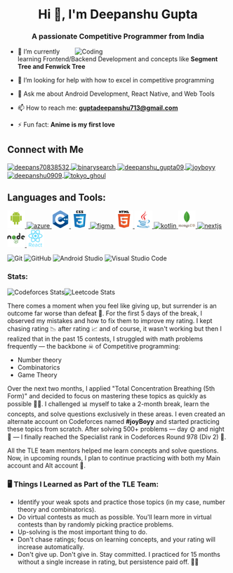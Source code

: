 <h1 align="center">Hi 👋, I'm Deepanshu Gupta</h1>
<h3 align="center">A passionate Competitive Programmer from India</h3>

<img align="right" alt="Coding" width="350" src="https://www.chawtechsolutions.com/wp-content/uploads/2019/03/12fed96-developer.gif">

- 🌱 I’m currently learning Frontend/Backend Development and concepts like **Segment Tree and Fenwick Tree**

- 🤝 I’m looking for help with how to excel in competitive programming

- 💬 Ask me about Android Development, React Native, and Web Tools

- 📫 How to reach me: **guptadeepanshu713@gmail.com**

- ⚡ Fun fact: **Anime is my first love**



### <h2>Connect with Me </h2>
<p align="left">
    <a href="https://twitter.com/deepans70838532" target="blank">
        <img align="center" src="https://raw.githubusercontent.com/rahuldkjain/github-profile-readme-generator/master/src/images/icons/Social/twitter.svg" alt="deepans70838532" height="30" width="40" />
    </a>
    <a href="https://linkedin.com/in/binarysearch" target="blank">
        <img align="center" src="https://raw.githubusercontent.com/rahuldkjain/github-profile-readme-generator/master/src/images/icons/Social/linked-in-alt.svg" alt="binarysearch" height="30" width="40" />
    </a>
    <a href="https://instagram.com/deepanshu_gupta09" target="blank">
        <img align="center" src="https://raw.githubusercontent.com/rahuldkjain/github-profile-readme-generator/master/src/images/icons/Social/instagram.svg" alt="deepanshu_gupta09" height="30" width="40" />
    </a>
    <a href="https://codeforces.com/profile/joyboyy" target="blank">
        <img align="center" src="https://raw.githubusercontent.com/rahuldkjain/github-profile-readme-generator/master/src/images/icons/Social/codeforces.svg" alt="joyboyy" height="30" width="40" />
    </a>
    <a href="https://www.leetcode.com/deepanshu0909" target="blank">
        <img align="center" src="https://raw.githubusercontent.com/rahuldkjain/github-profile-readme-generator/master/src/images/icons/Social/leet-code.svg" alt="deepanshu0909" height="30" width="40" />
    </a>
    <a href="https://auth.geeksforgeeks.org/user/tokyo_ghoul" target="blank">
        <img align="center" src="https://raw.githubusercontent.com/rahuldkjain/github-profile-readme-generator/master/src/images/icons/Social/geeks-for-geeks.svg" alt="tokyo_ghoul" height="30" width="40" />
    </a>
</p>

### <h2 align="left">Languages and Tools:</h2>
<p align="left">
    <a href="https://developer.android.com" target="_blank" rel="noreferrer">
        <img src="https://raw.githubusercontent.com/devicons/devicon/master/icons/android/android-original-wordmark.svg" alt="android" width="40" height="40"/>
    </a>
    <a href="https://azure.microsoft.com/en-in/" target="_blank" rel="noreferrer">
        <img src="https://www.vectorlogo.zone/logos/microsoft_azure/microsoft_azure-icon.svg" alt="azure" width="40" height="40"/>
    </a>
    <a href="https://www.w3schools.com/cpp/" target="_blank" rel="noreferrer">
        <img src="https://raw.githubusercontent.com/devicons/devicon/master/icons/cplusplus/cplusplus-original.svg" alt="cplusplus" width="40" height="40"/>
    </a>
    <a href="https://www.w3schools.com/css/" target="_blank" rel="noreferrer">
        <img src="https://raw.githubusercontent.com/devicons/devicon/master/icons/css3/css3-original-wordmark.svg" alt="css3" width="40" height="40"/>
    </a>
    <a href="https://www.figma.com/" target="_blank" rel="noreferrer">
        <img src="https://www.vectorlogo.zone/logos/figma/figma-icon.svg" alt="figma" width="40" height="40"/>
    </a>
    <a href="https://www.w3.org/html/" target="_blank" rel="noreferrer">
        <img src="https://raw.githubusercontent.com/devicons/devicon/master/icons/html5/html5-original-wordmark.svg" alt="html5" width="40" height="40"/>
    </a>
    <a href="https://www.java.com" target="_blank" rel="noreferrer">
        <img src="https://raw.githubusercontent.com/devicons/devicon/master/icons/java/java-original.svg" alt="java" width="40" height="40"/>
    </a>
    <a href="https://kotlinlang.org" target="_blank" rel="noreferrer">
        <img src="https://www.vectorlogo.zone/logos/kotlinlang/kotlinlang-icon.svg" alt="kotlin" width="40" height="40"/>
    </a>
    <a href="https://www.mongodb.com/" target="_blank" rel="noreferrer">
        <img src="https://raw.githubusercontent.com/devicons/devicon/master/icons/mongodb/mongodb-original-wordmark.svg" alt="mongodb" width="40" height="40"/>
    </a>
    <a href="https://nextjs.org/" target="_blank" rel="noreferrer">
        <img src="https://cdn.worldvectorlogo.com/logos/nextjs-2.svg" alt="nextjs" width="40" height="40"/>
    </a>
    <a href="https://nodejs.org" target="_blank" rel="noreferrer">
        <img src="https://raw.githubusercontent.com/devicons/devicon/master/icons/nodejs/nodejs-original-wordmark.svg" alt="nodejs" width="40" height="40"/>
    </a>
    <a href="https://reactjs.org/" target="_blank" rel="noreferrer">
        <img src="https://raw.githubusercontent.com/devicons/devicon/master/icons/react/react-original-wordmark.svg" alt="react" width="40" height="40"/>
    </a>
</p>

![Git](https://img.shields.io/badge/Git-999999?style=for-the-badge&logo=Git&logoColor=red)
![GitHub](https://img.shields.io/badge/GitHub-181717?style=for-the-badge&logo=github)
![Android Studio](https://img.shields.io/badge/Android_Studio-3DDC84?style=for-the-badge&logo=Android-Studio&logoColor=ffffff)
![Visual Studio Code](https://img.shields.io/badge/Visual_Studio_Code-007ACC?style=for-the-badge&logo=Visual-Studio-Code&logoColor=white)




### <h3>Stats:</h3>
<p>
    <img align = "left" src="https://codeforces-readme-stats.vercel.app/api/card?username=joyBoyy" alt="Codeforces Stats"/>
    <img src="https://leetcard.jacoblin.cool/Deepanshu0909?theme=unicorn&font=Amaranth" alt="Leetcode Stats" width="430" height="230"/>
  
</p>

<p align= "left">There comes a moment when you feel like giving up, but surrender is an outcome far worse than defeat 💪. For the first 5 days of the break, I observed my mistakes and how to fix them to improve my rating. I kept chasing rating 📉 after rating 📈 and of course, it wasn't working but then I realized that in the past 15 contests, I struggled with math problems frequently — the backbone ☠ of Competitive programming:</p>

<ul>
    <li>Number theory</li>
    <li>Combinatorics</li>
    <li>Game Theory</li>
</ul>

<p>Over the next two months, I applied "Total Concentration Breathing (5th Form)" and decided to focus on mastering these topics as quickly as possible 🧠💨. I challenged 📊 myself to take a 2-month break, learn the concepts, and solve questions exclusively in these areas. I even created an alternate account on Codeforces named <strong>#joyBoyy</strong> and started practicing these topics from scratch. After solving 500+ problems — day 🌞 and night 🌙 — I finally reached the Specialist rank in Codeforces Round 978 (Div 2) 🚀.</p>

<p>All the TLE team mentors helped me learn concepts and solve questions. Now, in upcoming rounds, I plan to continue practicing with both my Main account and Alt account 📍.</p>

<h3>🖥️ Things I Learned as Part of the TLE Team:</h3>
<ul>
    <li>Identify your weak spots and practice those topics (in my case, number theory and combinatorics).</li>
    <li>Do virtual contests as much as possible. You'll learn more in virtual contests than by randomly picking practice problems.</li>
    <li>Up-solving is the most important thing to do.</li>
    <li>Don't chase ratings; focus on learning concepts, and your rating will increase automatically.</li>
    <li>Don't give up. Don't give in. Stay committed. I practiced for 15 months without a single increase in rating, but persistence paid off. 💯🔥</li>
</ul>
